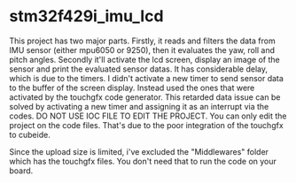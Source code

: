 # stm32f429i_imu_lcd
This project has two major parts. Firstly, it reads and filters the data from IMU sensor (either mpu6050 or 9250), then it evaluates the yaw, roll and pitch angles. Secondly it'll activate the lcd screen, display an image of the sensor and print the evaluated sensor datas. It has considerable delay, which is due to the timers. I didn't activate a new timer to send sensor data to the buffer of the screen display. Instead used the ones that were activated by the touchgfx code generator. This retarded data issue can be solved by activating a new timer and assigning it as an interrupt via the codes. DO NOT USE IOC FILE TO EDIT THE PROJECT. You can only edit the project on the code files. That's due to the poor integration of the touchgfx to cubeide.

Since the upload size is limited, i've excluded the "Middlewares" folder which has the touchgfx files. You don't need that to run the code on your board.
